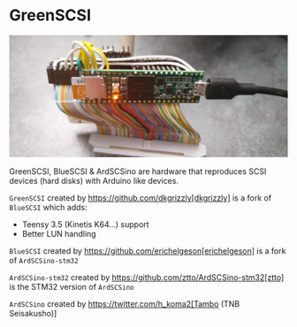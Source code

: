 # GreenSCSI
![DeadBug assembly of a Teensy 3.5 directly on a 50 pin SCSI header!](/GreenSCSI-DeadBug.jpg "GreenSCSI Teensy 3.5 Dead Bug")


GreenSCSI, BlueSCSI & ArdSCSino are hardware that reproduces SCSI devices (hard disks) with Arduino like devices.

`GreenSCSI` created by https://github.com/dkgrizzly[dkgrizzly] is a fork of `BlueSCSI` which adds:

* Teensy 3.5 (Kinetis K64...) support
* Better LUN handling

`BlueSCSI` created by https://github.com/erichelgeson[erichelgeson] is a fork of `ArdSCSino-stm32`

`ArdSCSino-stm32` created by https://github.com/ztto/ArdSCSino-stm32[ztto] is the STM32 version of `ArdSCSino`

`ArdSCSino` created by https://twitter.com/h_koma2[Tambo (TNB Seisakusho)]
